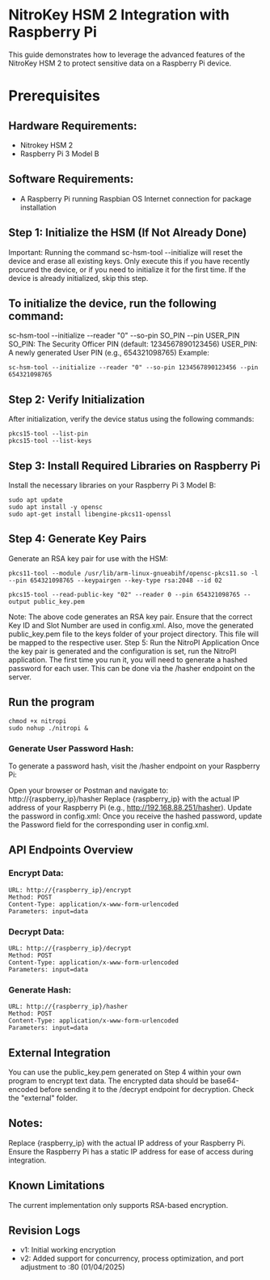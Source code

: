 # NitroKey HSM 2 Integration with Raspberry Pi
This guide demonstrates how to leverage the advanced features of the NitroKey HSM 2 to protect sensitive data on a Raspberry Pi device.

# Prerequisites
## Hardware Requirements:
- Nitrokey HSM 2
- Raspberry Pi 3 Model B
## Software Requirements:
- A Raspberry Pi running Raspbian OS
Internet connection for package installation

## Step 1: Initialize the HSM (If Not Already Done)
Important: Running the command sc-hsm-tool --initialize will reset the device and erase all existing keys. Only execute this if you have recently procured the device, or if you need to initialize it for the first time. If the device is already initialized, skip this step.

## To initialize the device, run the following command:

sc-hsm-tool --initialize --reader "0" --so-pin SO_PIN --pin USER_PIN
SO_PIN: The Security Officer PIN (default: 1234567890123456)
USER_PIN: A newly generated User PIN (e.g., 654321098765)
Example:

```
sc-hsm-tool --initialize --reader "0" --so-pin 1234567890123456 --pin 654321098765
```

## Step 2: Verify Initialization
After initialization, verify the device status using the following commands:

```
pkcs15-tool --list-pin
pkcs15-tool --list-keys
```
## Step 3: Install Required Libraries on Raspberry Pi
Install the necessary libraries on your Raspberry Pi 3 Model B:

```
sudo apt update
sudo apt install -y opensc
sudo apt-get install libengine-pkcs11-openssl
```

## Step 4: Generate Key Pairs
Generate an RSA key pair for use with the HSM:

```
pkcs11-tool --module /usr/lib/arm-linux-gnueabihf/opensc-pkcs11.so -l --pin 654321098765 --keypairgen --key-type rsa:2048 --id 02
```

```
pkcs15-tool --read-public-key "02" --reader 0 --pin 654321098765 --output public_key.pem
```

Note: The above code generates an RSA key pair. Ensure that the correct Key ID and Slot Number are used in config.xml. Also, move the generated public_key.pem file to the keys folder of your project directory. This file will be mapped to the respective user.
Step 5: Run the NitroPI Application
Once the key pair is generated and the configuration is set, run the NitroPI application. The first time you run it, you will need to generate a hashed password for each user. This can be done via the /hasher endpoint on the server.

## Run the program
```
chmod +x nitropi
sudo nohup ./nitropi &
```

### Generate User Password Hash:
To generate a password hash, visit the /hasher endpoint on your Raspberry Pi:

Open your browser or Postman and navigate to: http://{raspberry_ip}/hasher
Replace {raspberry_ip} with the actual IP address of your Raspberry Pi (e.g., http://192.168.88.251/hasher).
Update the password in config.xml:
Once you receive the hashed password, update the Password field for the corresponding user in config.xml.

## API Endpoints Overview

### Encrypt Data:

```
URL: http://{raspberry_ip}/encrypt
Method: POST
Content-Type: application/x-www-form-urlencoded
Parameters: input=data
```
### Decrypt Data:
```
URL: http://{raspberry_ip}/decrypt
Method: POST
Content-Type: application/x-www-form-urlencoded
Parameters: input=data
```
### Generate Hash:
```
URL: http://{raspberry_ip}/hasher
Method: POST
Content-Type: application/x-www-form-urlencoded
Parameters: input=data
```
## External Integration
You can use the public_key.pem generated on Step 4 within your own program to encrypt text data. The encrypted data should be base64-encoded before sending it to the /decrypt endpoint for decryption. Check the "external" folder.

## Notes:
Replace {raspberry_ip} with the actual IP address of your Raspberry Pi.
Ensure the Raspberry Pi has a static IP address for ease of access during integration.

## Known Limitations
The current implementation only supports RSA-based encryption.

## Revision Logs
- v1: Initial working encryption
- v2: Added support for concurrency, process optimization, and port adjustment to :80 (01/04/2025)